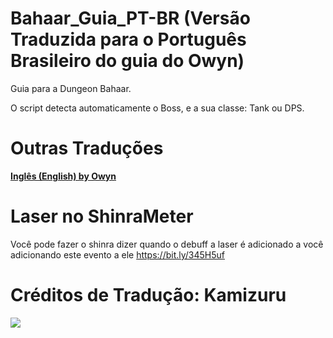 # Bahaar_Guia_PT-BR (Versão Traduzida para o Português Brasileiro do guia do Owyn)
Guia para a Dungeon Bahaar.

O script detecta automaticamente o Boss, e a sua classe: Tank ou DPS.

# Outras Traduções
**[Inglês (English) by Owyn](https://github.com/Owyn/Bahaar-Guide)**

# Laser no ShinraMeter
Você pode fazer o shinra dizer quando o debuff a laser é adicionado a você adicionando este evento a ele https://bit.ly/345H5uf  

# Créditos de Tradução: Kamizuru
<img src=https://i.imgur.com/6uSfT1Q.png>
